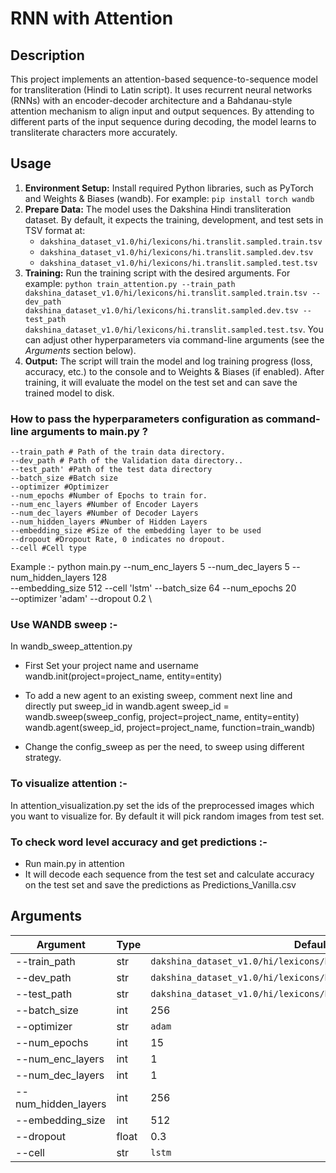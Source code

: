 # RNN with Attention

## Description

This project implements an attention-based sequence-to-sequence model for transliteration (Hindi to Latin script). It uses recurrent neural networks (RNNs) with an encoder-decoder architecture and a Bahdanau-style attention mechanism to align input and output sequences. By attending to different parts of the input sequence during decoding, the model learns to transliterate characters more accurately.

## Usage

1. **Environment Setup:** Install required Python libraries, such as PyTorch and Weights & Biases (wandb). For example: `pip install torch wandb`  
2. **Prepare Data:** The model uses the Dakshina Hindi transliteration dataset. By default, it expects the training, development, and test sets in TSV format at:  
   - `dakshina_dataset_v1.0/hi/lexicons/hi.translit.sampled.train.tsv`  
   - `dakshina_dataset_v1.0/hi/lexicons/hi.translit.sampled.dev.tsv`  
   - `dakshina_dataset_v1.0/hi/lexicons/hi.translit.sampled.test.tsv`  
3. **Training:** Run the training script with the desired arguments. For example: `python train_attention.py --train_path dakshina_dataset_v1.0/hi/lexicons/hi.translit.sampled.train.tsv --dev_path dakshina_dataset_v1.0/hi/lexicons/hi.translit.sampled.dev.tsv --test_path dakshina_dataset_v1.0/hi/lexicons/hi.translit.sampled.test.tsv`. You can adjust other hyperparameters via command-line arguments (see the *Arguments* section below).  
4. **Output:** The script will train the model and log training progress (loss, accuracy, etc.) to the console and to Weights & Biases (if enabled). After training, it will evaluate the model on the test set and can save the trained model to disk.  

### How to pass the hyperparameters configuration as command-line arguments to main.py  ?
```
--train_path # Path of the train data directory.
--dev_path # Path of the Validation data directory..
--test_path' #Path of the test data directory
--batch_size #Batch size
--optimizer #Optimizer
--num_epochs #Number of Epochs to train for.
--num_enc_layers #Number of Encoder Layers
--num_dec_layers #Number of Decoder Layers
--num_hidden_layers #Number of Hidden Layers
--embedding_size #Size of the embedding layer to be used
--dropout #Dropout Rate, 0 indicates no dropout.
--cell #Cell type
```


Example :-
python main.py --num_enc_layers 5  --num_dec_layers 5  --num_hidden_layers 128 \
--embedding_size 512 --cell 'lstm' --batch_size 64 --num_epochs 20 \
--optimizer 'adam' --dropout 0.2 \


### Use WANDB sweep :-
In wandb_sweep_attention.py

- First Set your project name and username
wandb.init(project=project_name, entity=entity)

- To add a new agent to an existing sweep, comment next line and directly put sweep_id in wandb.agent
sweep_id = wandb.sweep(sweep_config, project=project_name, entity=entity)
wandb.agent(sweep_id, project=project_name, function=train_wandb)

- Change the config_sweep as per the need, to sweep using different strategy.


### To visualize attention :- 
In attention_visualization.py set the ids of the preprocessed images which you want to visualize for.
By default it will pick random images from test set.

### To check word level accuracy and get predictions :- 
- Run main.py in attention
- It will decode each sequence from the test set and calculate accuracy on the test set and save the predictions as Predictions_Vanilla.csv

## Arguments

| Argument           | Type   | Default                                                  |
|--------------------|--------|----------------------------------------------------------|
| --train_path       | str    | `dakshina_dataset_v1.0/hi/lexicons/hi.translit.sampled.train.tsv` |
| --dev_path         | str    | `dakshina_dataset_v1.0/hi/lexicons/hi.translit.sampled.dev.tsv`   |
| --test_path        | str    | `dakshina_dataset_v1.0/hi/lexicons/hi.translit.sampled.test.tsv`  |
| --batch_size       | int    | 256                                                      |
| --optimizer        | str    | `adam`                                                   |
| --num_epochs       | int    | 15                                                       |
| --num_enc_layers   | int    | 1                                                        |
| --num_dec_layers   | int    | 1                                                        |
| --num_hidden_layers| int    | 256                                                      |
| --embedding_size   | int    | 512                                                      |
| --dropout          | float  | 0.3                                                      |
| --cell             | str    | `lstm`                                                   |
